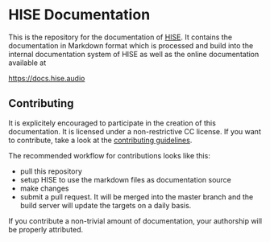 # HISE Documentation

This is the repository for the documentation of [HISE](http://hise.audio). It contains the documentation in Markdown format which is processed and build into the internal documentation system of HISE as well as the online documentation available at

https://docs.hise.audio

## Contributing

It is explicitely encouraged to participate in the creation of this documentation. It is licensed under a non-restrictive CC license. If you want to contribute, take a look at the [contributing guidelines](https://docs.hise.audio/glossary/contribute).

The recommended workflow for contributions looks like this:

- pull this repository
- setup HISE to use the markdown files as documentation source
- make changes
- submit a pull request. It will be merged into the master branch and the build server will update the targets on a daily basis.

If you contribute a non-trivial amount of documentation, your authorship will be properly attributed. 
